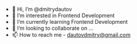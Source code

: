 - 👋 Hi, I’m @dmitrydautov
- 👀 I’m interested in Frontend Development
- 🌱 I’m currently learning Frontend Development
- 💞️ I’m looking to collaborate on ...
- 📫 How to reach me - dautovdmitry@gmail.com

<!---
dmitrydautov/dmitrydautov is a ✨ special ✨ repository because its `README.md` (this file) appears on your GitHub profile.
You can click the Preview link to take a look at your changes.
--->

